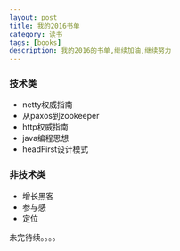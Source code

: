 ```yaml
---
layout: post
title: 我的2016书单
category: 读书
tags: [books]
description: 我的2016的书单,继续加油,继续努力
---
```


### 技术类  
* netty权威指南  
* 从paxos到zookeeper  
* http权威指南  
* java编程思想  
* headFirst设计模式  
### 非技术类  
* 增长黑客  
* 参与感   
* 定位  

未完待续。。。。   

